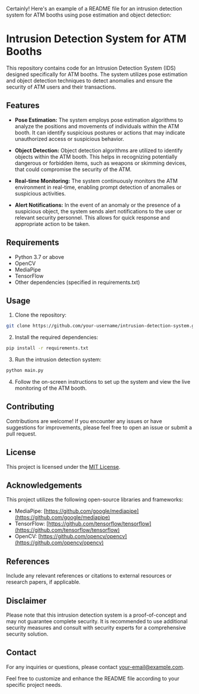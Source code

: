 Certainly! Here's an example of a README file for an intrusion detection system for ATM booths using pose estimation and object detection:

# Intrusion Detection System for ATM Booths

This repository contains code for an Intrusion Detection System (IDS) designed specifically for ATM booths. The system utilizes pose estimation and object detection techniques to detect anomalies and ensure the security of ATM users and their transactions.

## Features

- **Pose Estimation:** The system employs pose estimation algorithms to analyze the positions and movements of individuals within the ATM booth. It can identify suspicious postures or actions that may indicate unauthorized access or suspicious behavior.

- **Object Detection:** Object detection algorithms are utilized to identify objects within the ATM booth. This helps in recognizing potentially dangerous or forbidden items, such as weapons or skimming devices, that could compromise the security of the ATM.

- **Real-time Monitoring:** The system continuously monitors the ATM environment in real-time, enabling prompt detection of anomalies or suspicious activities.

- **Alert Notifications:** In the event of an anomaly or the presence of a suspicious object, the system sends alert notifications to the user or relevant security personnel. This allows for quick response and appropriate action to be taken.

## Requirements

- Python 3.7 or above
- OpenCV
- MediaPipe
- TensorFlow
- Other dependencies (specified in requirements.txt)

## Usage

1. Clone the repository:

```bash
git clone https://github.com/your-username/intrusion-detection-system.git
```

2. Install the required dependencies:

```bash
pip install -r requirements.txt
```

3. Run the intrusion detection system:

```bash
python main.py
```

4. Follow the on-screen instructions to set up the system and view the live monitoring of the ATM booth.

## Contributing

Contributions are welcome! If you encounter any issues or have suggestions for improvements, please feel free to open an issue or submit a pull request.

## License

This project is licensed under the [MIT License](LICENSE).

## Acknowledgements

This project utilizes the following open-source libraries and frameworks:

- MediaPipe: [https://github.com/google/mediapipe](https://github.com/google/mediapipe)
- TensorFlow: [https://github.com/tensorflow/tensorflow](https://github.com/tensorflow/tensorflow)
- OpenCV: [https://github.com/opencv/opencv](https://github.com/opencv/opencv)

## References

Include any relevant references or citations to external resources or research papers, if applicable.

## Disclaimer

Please note that this intrusion detection system is a proof-of-concept and may not guarantee complete security. It is recommended to use additional security measures and consult with security experts for a comprehensive security solution.

## Contact

For any inquiries or questions, please contact [your-email@example.com](mailto:your-email@example.com).

Feel free to customize and enhance the README file according to your specific project needs.
